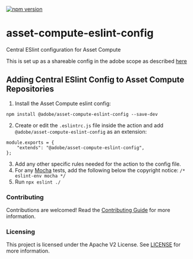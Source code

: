 <!--- when a new release happens, the VERSION and URL in the badge have to be manually updated because it's a private registry --->
[![npm version](https://img.shields.io/badge/%40nui%2Feslint--config-1.0.4-blue.svg)](https://artifactory.corp.adobe.com/artifactory/npm-nui-release/@nui/eslint-config/-/@nui/eslint-config-1.0.4.tgz)

# asset-compute-eslint-config

Central ESlint configuration for Asset Compute

This is set up as a shareable config in the adobe scope as described [here](https://eslint.org/docs/developer-guide/shareable-configs)

## Adding Central ESlint Config to Asset Compute Repositories

1. Install the Asset Compute eslint config:

`npm install @adobe/asset-compute-eslint-config --save-dev`

2. Create or edit the `.eslintrc.js` file inside the action and add `@adobe/asset-compute-eslint-config` as an extension:

```node
module.exports = {
    "extends": "@adobe/asset-compute-eslint-config",
};
```

3. Add any other specific rules needed for the action to the config file.
4. For any [Mocha](https://mochajs.org/) tests, add the following below the copyright notice: `/* eslint-env mocha */`
5. Run `npx eslint ./`


### Contributing
Contributions are welcomed! Read the [Contributing Guide](./.github/CONTRIBUTING.md) for more information.

### Licensing
This project is licensed under the Apache V2 License. See [LICENSE](LICENSE) for more information.
